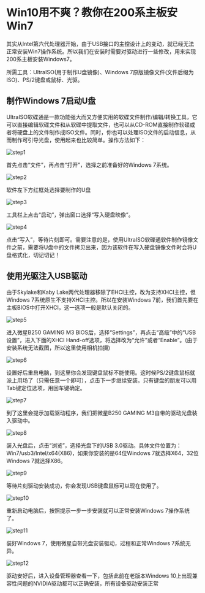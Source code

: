 # Win10用不爽？教你在200系主板安Win7

其实从Intel第六代处理器开始，由于USB接口的主控设计上的变动，就已经无法正常安装Win7操作系统。所以我们在安装时需要对驱动进行一些修改，用来实现200系主板安装Windows7。

所需工具：UltraISO(用于制作U盘镜像)、Windows 7原版镜像文件(文件后缀为ISO)、PS/2键盘或鼠标、光驱。

## 制作Windows 7启动U盘

UltraISO软碟通是一款功能强大而又方便实用的软碟文件制作/编辑/转换工具，它可以直接编辑软碟文件和从软碟中提取文件，也可以从CD-ROM直接制作软碟或者将硬盘上的文件制作成ISO文件。同时，你也可以处理ISO文件的启动信息，从而制作可引导光盘，使用起来也比较简单。操作方法如下：

![step1](./pic/s_5aecfe6f08354654861125a89398e93b.png.jpg)

首先点击“文件”，再点击“打开”，选择之前准备好的Windows 7系统。

![step2](./pic/s_c6f752e45c90461190cafe1c4342ba48.png.jpg)

软件左下方红框处选择要制作的U盘

![step3](./pic/s_d2ba10c445b94266b00d9fcae483e52c.png.jpg)

工具栏上点击“启动”，弹出窗口选择“写入硬盘映像”。

![step4](./pic/s_f065d2c6c3434e9cb7649ca74ecc2d58.png.jpg)

点击“写入”，等待片刻即可。需要注意的是，使用UltraISO软碟通软件制作镜像文件之前，需要将U盘中的文件拷贝出来，因为该软件在写入硬盘镜像文件时会将U盘格式化，切记切记！

## 使用光驱注入USB驱动

由于Skylake和Kaby Lake两代处理器移除了EHCI主控，改为支持XHCI主控，但Windows 7系统原生不支持XHCI主控。所以在安装Windows 7前，我们首先要在主板BIOS中打开XHCI，这一选项一般是默认关闭的。

![step5](./pic/s_0f7971c20c484b1690c076f06983394d.jpg)

进入微星B250 GAMING M3 BIOS后，选择“Settings”，再点击“高级”中的“USB设置”，进入下面的XHCI Hand-off选项，将选择改为“允许”或者“Enable”。(由于安装系统无法截图，所以这里使用相机拍摄)

![step6](./pic/s_f9dc07ed19de49509d4a548cdadf5bec.jpg)

设置好后重启电脑，到这里你会发现键盘鼠标不能使用。这时候PS/2键盘鼠标就派上用场了（只需任意一个即可），点击下一步继续安装。只有键盘的朋友可以用Tab键定位选项，用回车键确定。

![step7](./pic/s_473bf0261d8f41318acde0b35d8b4e2b.jpg)

到了这里会提示加载驱动程序，我们把微星B250 GAMING M3自带的驱动光盘装入驱动中。

![step8](./pic/s_adc12c487fee45ffbcd6b521d3c8d762.jpg)

装入光盘后，点击“浏览”，选择光盘下的USB 3.0驱动。具体文件位置为：Win7/usb3/Intel/x64(X86)，如果你安装的是64位Windows 7就选择X64，32位Windows 7就选择X86。

![step9](./pic/s_0e9329b2a310488cb515bcf571f50567.jpg)

等待片刻驱动安装成功，你会发现USB键盘鼠标可以现在使用了。

![step10](./pic/s_6bc8f59515c04a008793ef04fbcba73e.jpg)

重新启动电脑后，按照提示一步一步安装就可以正常安装Windows 7操作系统了。

![step11](./pic/s_626483d7988741e48922dd96574d6746.png.jpg)

装好Windows 7，使用微星自带光盘安装驱动，过程和正常Windows 7系统无异。

![step12](./pic/s_0b95d5d9e43449b48f5c967bfb018ed5.png.jpg)

驱动安好后，进入设备管理器查看一下，包括此前在老版本Windows 10上出现兼容性问题的NVIDIA驱动都可以正确安装，所有设备驱动安装正常